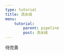 ```yaml
---
type: tutorial
title: 流水线
menu:
    tutorial:
        parent: pipeline
        post: 流水线
---
```


待完善
